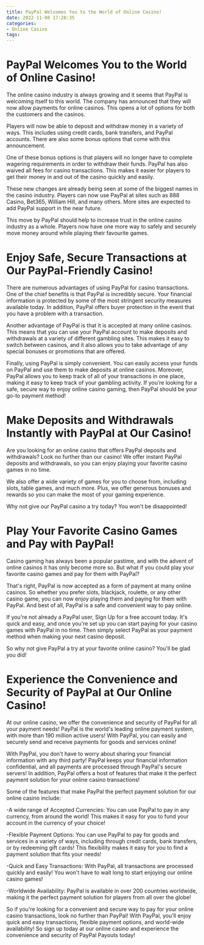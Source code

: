 ```yaml
---
title: PayPal Welcomes You to the World of Online Casino!
date: 2022-11-08 17:28:35
categories:
- Online Casino
tags:
---
```



#  PayPal Welcomes You to the World of Online Casino!

The online casino industry is always growing and it seems that PayPal is welcoming itself to this world. The company has announced that they will now allow payments for online casinos. This opens a lot of options for both the customers and the casinos.

Players will now be able to deposit and withdraw money in a variety of ways. This includes using credit cards, bank transfers, and PayPal accounts. There are also some bonus options that come with this announcement.

One of these bonus options is that players will no longer have to complete wagering requirements in order to withdraw their funds. PayPal has also waived all fees for casino transactions. This makes it easier for players to get their money in and out of the casino quickly and easily.

These new changes are already being seen at some of the biggest names in the casino industry. Players can now use PayPal at sites such as 888 Casino, Bet365, William Hill, and many others. More sites are expected to add PayPal support in the near future.

This move by PayPal should help to increase trust in the online casino industry as a whole. Players now have one more way to safely and securely move money around while playing their favourite games.

#  Enjoy Safe, Secure Transactions at Our PayPal-Friendly Casino!

There are numerous advantages of using PayPal for casino transactions. One of the chief benefits is that PayPal is incredibly secure. Your financial information is protected by some of the most stringent security measures available today. In addition, PayPal offers buyer protection in the event that you have a problem with a transaction.

Another advantage of PayPal is that it is accepted at many online casinos. This means that you can use your PayPal account to make deposits and withdrawals at a variety of different gambling sites. This makes it easy to switch between casinos, and it also allows you to take advantage of any special bonuses or promotions that are offered.

Finally, using PayPal is simply convenient. You can easily access your funds on PayPal and use them to make deposits at online casinos. Moreover, PayPal allows you to keep track of all of your transactions in one place, making it easy to keep track of your gambling activity. If you’re looking for a safe, secure way to enjoy online casino gaming, then PayPal should be your go-to payment method!

#  Make Deposits and Withdrawals Instantly with PayPal at Our Casino!

Are you looking for an online casino that offers PayPal deposits and withdrawals? Look no further than our casino! We offer instant PayPal deposits and withdrawals, so you can enjoy playing your favorite casino games in no time.

We also offer a wide variety of games for you to choose from, including slots, table games, and much more. Plus, we offer generous bonuses and rewards so you can make the most of your gaming experience.

Why not give our PayPal casino a try today? You won't be disappointed!

#  Play Your Favorite Casino Games and Pay with PayPal!

Casino gaming has always been a popular pastime, and with the advent of online casinos it has only become more so. But what if you could play your favorite casino games and pay for them with PayPal?

That's right, PayPal is now accepted as a form of payment at many online casinos. So whether you prefer slots, blackjack, roulette, or any other casino game, you can now enjoy playing them and paying for them with PayPal. And best of all, PayPal is a safe and convenient way to pay online.

If you're not already a PayPal user, Sign Up for a free account today. It's quick and easy, and once you're set up you can start paying for your casino games with PayPal in no time. Then simply select PayPal as your payment method when making your next casino deposit.

So why not give PayPal a try at your favorite online casino? You'll be glad you did!

#  Experience the Convenience and Security of PayPal at Our Online Casino!

At our online casino, we offer the convenience and security of PayPal for all your payment needs! PayPal is the world's leading online payment system, with more than 190 million active users! With PayPal, you can easily and securely send and receive payments for goods and services online!

With PayPal, you don't have to worry about sharing your financial information with any third party! PayPal keeps your financial information confidential, and all payments are processed through PayPal's secure servers! In addition, PayPal offers a host of features that make it the perfect payment solution for your online casino transactions!

Some of the features that make PayPal the perfect payment solution for our online casino include:

-A wide range of Accepted Currencies: You can use PayPal to pay in any currency, from around the world! This makes it easy for you to fund your account in the currency of your choice!

-Flexible Payment Options: You can use PayPal to pay for goods and services in a variety of ways, including through credit cards, bank transfers, or by redeeming gift cards! This flexibility makes it easy for you to find a payment solution that fits your needs!

-Quick and Easy Transactions: With PayPal, all transactions are processed quickly and easily! You won't have to wait long to start enjoying our online casino games!

-Worldwide Availability: PayPal is available in over 200 countries worldwide, making it the perfect payment solution for players from all over the globe!

So if you're looking for a convenient and secure way to pay for your online casino transactions, look no further than PayPal! With PayPal, you'll enjoy quick and easy transactions, flexible payment options, and world-wide availability! So sign up today at our online casino and experience the convenience and security of PayPal Payouts today!